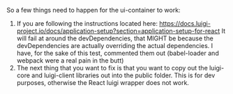 So a few things need to happen for the ui-container to work:

1. If you are following the instructions located here: https://docs.luigi-project.io/docs/application-setup?section=application-setup-for-react
   It will fail at around the devDependencies, that MIGHT be because the devDependencies
   are actually overriding the actual dependencies. I have, for the sake of this test,
   commented them out (babel-loader and webpack were a real pain in the butt)
2. The next thing that you want to fix is that you want to copy out the luigi-core and
   luigi-client libraries out into the public folder. This is for dev purposes, otherwise
   the React luigi wrapper does not work.
